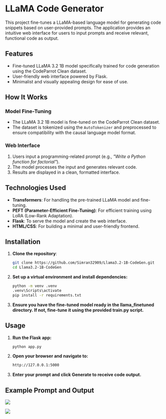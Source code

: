 # LLaMA Code Generator

This project fine-tunes a LLaMA-based language model for generating code snippets based on user-provided prompts. The application provides an intuitive web interface for users to input prompts and receive relevant, functional code as output.

## Features
- Fine-tuned LLaMA 3.2 1B model specifically trained for code generation using the CodeParrot Clean dataset.
- User-friendly web interface powered by Flask.
- Minimalist and visually appealing design for ease of use.


## How It Works
### Model Fine-Tuning
- The LLaMA 3.2 1B model is fine-tuned on the CodeParrot Clean dataset.
- The dataset is tokenized using the `AutoTokenizer` and preprocessed to ensure compatibility with the causal language model format.

### Web Interface
1. Users input a programming-related prompt (e.g., *"Write a Python function for factorial"*).
2. The model processes the input and generates relevant code.
3. Results are displayed in a clean, formatted interface.

## Technologies Used
- **Transformers**: For handling the pre-trained LLaMA model and fine-tuning.
- **PEFT (Parameter-Efficient Fine-Tuning)**: For efficient training using LoRA (Low-Rank Adaptation).
- **Flask**: To serve the model and create the web interface.
- **HTML/CSS**: For building a minimal and user-friendly frontend.

## Installation
1. **Clone the repository**:
   ```bash
   git clone https://github.com/Simran32909/Llama3.2-1B-CodeGen.git
   cd Llama3.2-1B-CodeGen

2. **Set up a virtual environment and install dependencies:**
   ```bash
   python -m venv .venv
   .venv\Scripts\activate
   pip install -r requirements.txt

3. **Ensure you have the fine-tuned model ready in the llama_finetuned directory. If not, fine-tune it using the provided train.py script.**

## Usage
1. **Run the Flask app:**
   ```bash
   python app.py

2. **Open your browser and navigate to:**
   ```bash
   http://127.0.0.1:5000

3. **Enter your prompt and click Generate to receive code output.**

## Example Prompt and Output
![](output_results/Screenshot%202024-11-22%20.png)

![](output_results/Screenshot_2024-11-22_233521.png)
